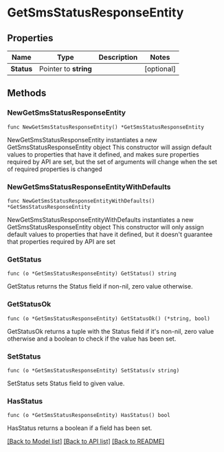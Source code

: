 # GetSmsStatusResponseEntity

## Properties

Name | Type | Description | Notes
------------ | ------------- | ------------- | -------------
**Status** | Pointer to **string** |  | [optional] 

## Methods

### NewGetSmsStatusResponseEntity

`func NewGetSmsStatusResponseEntity() *GetSmsStatusResponseEntity`

NewGetSmsStatusResponseEntity instantiates a new GetSmsStatusResponseEntity object
This constructor will assign default values to properties that have it defined,
and makes sure properties required by API are set, but the set of arguments
will change when the set of required properties is changed

### NewGetSmsStatusResponseEntityWithDefaults

`func NewGetSmsStatusResponseEntityWithDefaults() *GetSmsStatusResponseEntity`

NewGetSmsStatusResponseEntityWithDefaults instantiates a new GetSmsStatusResponseEntity object
This constructor will only assign default values to properties that have it defined,
but it doesn't guarantee that properties required by API are set

### GetStatus

`func (o *GetSmsStatusResponseEntity) GetStatus() string`

GetStatus returns the Status field if non-nil, zero value otherwise.

### GetStatusOk

`func (o *GetSmsStatusResponseEntity) GetStatusOk() (*string, bool)`

GetStatusOk returns a tuple with the Status field if it's non-nil, zero value otherwise
and a boolean to check if the value has been set.

### SetStatus

`func (o *GetSmsStatusResponseEntity) SetStatus(v string)`

SetStatus sets Status field to given value.

### HasStatus

`func (o *GetSmsStatusResponseEntity) HasStatus() bool`

HasStatus returns a boolean if a field has been set.


[[Back to Model list]](../README.md#documentation-for-models) [[Back to API list]](../README.md#documentation-for-api-endpoints) [[Back to README]](../README.md)


